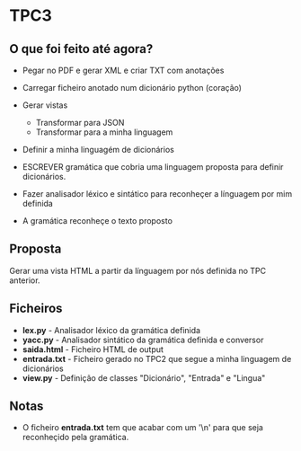# TPC3

## O que foi feito até agora?

- Pegar no PDF e gerar XML e criar TXT com anotações
- Carregar ficheiro anotado num dicionário python (coração)
- Gerar vistas
	- Transformar para JSON
	- Transformar para a minha linguagem

- Definir a minha linguagém de dicionários
- ESCREVER gramática que cobria uma linguagem proposta para definir dicionários.
- Fazer analisador léxico e sintático para reconheçer a línguagem por mim definida
- A gramática reconheçe o texto proposto

## Proposta

Gerar uma vista HTML a partir da línguagem por nós definida no TPC anterior.

## Ficheiros

* **lex.py** - Analisador léxico da gramática definida
* **yacc.py** - Analisador sintático da gramática definida e conversor
* **saida.html** - Ficheiro HTML de output
* **entrada.txt** - Ficheiro gerado no TPC2 que segue a minha linguagem de dicionários
* **view.py** - Definição de classes "Dicionário", "Entrada" e "Lingua"

## Notas
- O ficheiro **entrada.txt** tem que acabar com um '\n' para que seja reconheçido pela gramática.
